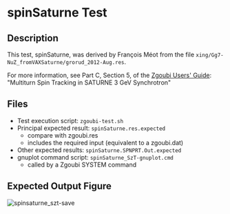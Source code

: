 spinSaturne Test
================

Description
-----------
This test, spinSaturne, was derived by François Méot from the file
  `xing/Gg7-NuZ_fromVAXSaturne/grorud_2012-Aug.res`.

For more information, see Part C, Section 5, of the [Zgoubi Users' Guide]:
  "Multiturn Spin Tracking in SATURNE 3 GeV Synchrotron"

Files
-----
* Test execution script: `zgoubi-test.sh`
* Principal expected result: `spinSaturne.res.expected`
  - compare with zgoubi.res
  - includes the required input (equivalent to a zgoubi.dat)
* Other expected results: `spinSaturne.SPNPRT.Out.expected`
* gnuplot command script:  `spinSaturne_SzT-gnuplot.cmd`
  - called by a Zgoubi SYSTEM command
 
Expected Output Figure
----------------------
![spinsaturne_szt-save](https://user-images.githubusercontent.com/13108868/46051414-3ba1a980-c0ee-11e8-97ac-ba6a8791a6d4.png)

[Zgoubi Users' Guide]: https://www.google.com/url?sa=t&rct=j&q=&esrc=s&source=web&cd=1&ved=2ahUKEwjBuJOuvtfdAhUnGDQIHTimDHoQFjAAegQIBRAC&url=https%3A%2F%2Fwww.bnl.gov%2Fisd%2Fdocuments%2F79375.pdf&usg=AOvVaw2b0VWKFd8Hvwrey9kXPXKq
